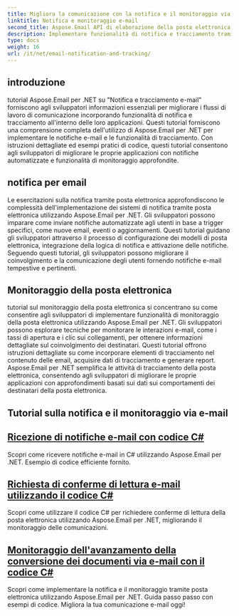 ```yaml
---
title: Migliora la comunicazione con la notifica e il monitoraggio via e-mail
linktitle: Notifica e monitoraggio e-mail
second_title: Aspose.Email API di elaborazione della posta elettronica .NET
description: Implementare funzionalità di notifica e tracciamento tramite posta elettronica utilizzando Aspose.Email per tutorial .NET. Automatizza le notifiche e ottieni informazioni dettagliate sulle interazioni dei destinatari delle email.
type: docs
weight: 16
url: /it/net/email-notification-and-tracking/
---
```


## introduzione

tutorial Aspose.Email per .NET su "Notifica e tracciamento e-mail" forniscono agli sviluppatori informazioni essenziali per migliorare i flussi di lavoro di comunicazione incorporando funzionalità di notifica e tracciamento all'interno delle loro applicazioni. Questi tutorial forniscono una comprensione completa dell'utilizzo di Aspose.Email per .NET per implementare le notifiche e-mail e le funzionalità di tracciamento. Con istruzioni dettagliate ed esempi pratici di codice, questi tutorial consentono agli sviluppatori di migliorare le proprie applicazioni con notifiche automatizzate e funzionalità di monitoraggio approfondite.

## notifica per email

Le esercitazioni sulla notifica tramite posta elettronica approfondiscono le complessità dell'implementazione dei sistemi di notifica tramite posta elettronica utilizzando Aspose.Email per .NET. Gli sviluppatori possono imparare come inviare notifiche automatizzate agli utenti in base a trigger specifici, come nuove email, eventi o aggiornamenti. Questi tutorial guidano gli sviluppatori attraverso il processo di configurazione dei modelli di posta elettronica, integrazione della logica di notifica e attivazione delle notifiche. Seguendo questi tutorial, gli sviluppatori possono migliorare il coinvolgimento e la comunicazione degli utenti fornendo notifiche e-mail tempestive e pertinenti.

## Monitoraggio della posta elettronica

tutorial sul monitoraggio della posta elettronica si concentrano su come consentire agli sviluppatori di implementare funzionalità di monitoraggio della posta elettronica utilizzando Aspose.Email per .NET. Gli sviluppatori possono esplorare tecniche per monitorare le interazioni e-mail, come i tassi di apertura e i clic sui collegamenti, per ottenere informazioni dettagliate sul coinvolgimento dei destinatari. Questi tutorial offrono istruzioni dettagliate su come incorporare elementi di tracciamento nel contenuto delle email, acquisire dati di tracciamento e generare report. Aspose.Email per .NET semplifica le attività di tracciamento della posta elettronica, consentendo agli sviluppatori di migliorare le proprie applicazioni con approfondimenti basati sui dati sui comportamenti dei destinatari della posta elettronica.

## Tutorial sulla notifica e il monitoraggio via e-mail
## [Ricezione di notifiche e-mail con codice C#](./receiving-email-notifications-with-csharp-code/)
Scopri come ricevere notifiche e-mail in C# utilizzando Aspose.Email per .NET. Esempio di codice efficiente fornito.
## [Richiesta di conferme di lettura e-mail utilizzando il codice C#](./requesting-email-read-receipts-using-csharp-code/)
Scopri come utilizzare il codice C# per richiedere conferme di lettura della posta elettronica utilizzando Aspose.Email per .NET, migliorando il monitoraggio delle comunicazioni.
## [Monitoraggio dell'avanzamento della conversione dei documenti via e-mail con il codice C#](./tracking-email-document-conversion-progress-with-csharp-code/)
Scopri come implementare la notifica e il monitoraggio tramite posta elettronica utilizzando Aspose.Email per .NET. Guida passo passo con esempi di codice. Migliora la tua comunicazione e-mail oggi!